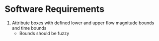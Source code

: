 # Software Requirements

1. Attribute boxes with defined lower and upper flow magnitude bounds and time bounds
    - Bounds should be fuzzy
